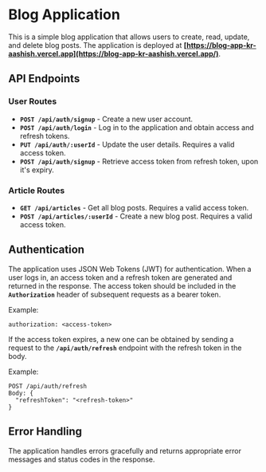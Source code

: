 # **Blog Application**

This is a simple blog application that allows users to create, read, update, and delete blog posts. The application is deployed at **[https://blog-app-kr-aashish.vercel.app](https://blog-app-kr-aashish.vercel.app/)**.


## **API Endpoints**

### **User Routes**

- **`POST /api/auth/signup`** - Create a new user account.
- **`POST /api/auth/login`** - Log in to the application and obtain access and refresh tokens.
- **`PUT /api/auth/:userId`** - Update the user details. Requires a valid access token.
- **`POST /api/auth/signup`** - Retrieve access token from refresh token, upon it's expiry.

### Article **Routes**

- **`GET /api/articles`** - Get all blog posts. Requires a valid access token.
- **`POST /api/articles/:userId`** - Create a new blog post. Requires a valid access token.

## **Authentication**

The application uses JSON Web Tokens (JWT) for authentication. When a user logs in, an access token and a refresh token are generated and returned in the response. The access token should be included in the **`Authorization`** header of subsequent requests as a bearer token.

Example:

```
authorization: <access-token>

```

If the access token expires, a new one can be obtained by sending a request to the **`/api/auth/refresh`** endpoint with the refresh token in the body.

Example:

```
POST /api/auth/refresh
Body: {
  "refreshToken": "<refresh-token>"
}

```

## **Error Handling**

The application handles errors gracefully and returns appropriate error messages and status codes in the response.
